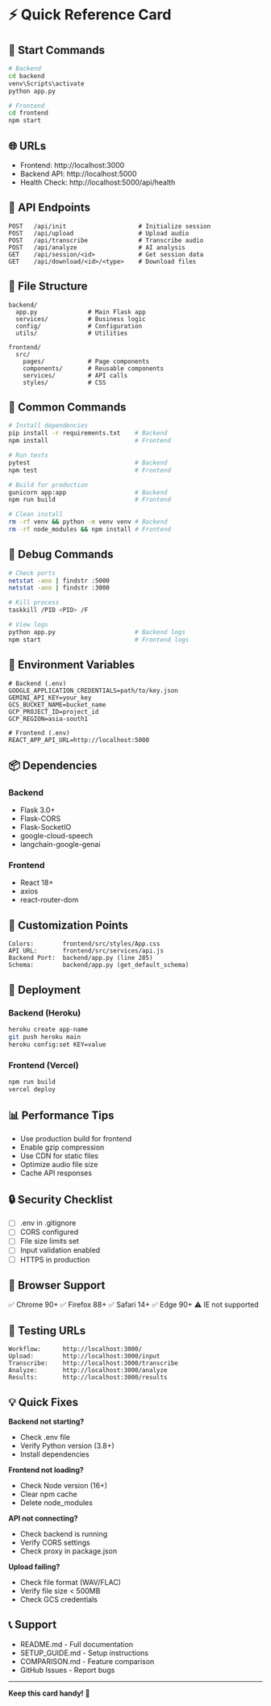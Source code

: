 # ⚡ Quick Reference Card

## 🚀 Start Commands

```bash
# Backend
cd backend
venv\Scripts\activate
python app.py

# Frontend
cd frontend
npm start
```

## 🌐 URLs

- Frontend: http://localhost:3000
- Backend API: http://localhost:5000
- Health Check: http://localhost:5000/api/health

## 📡 API Endpoints

```
POST   /api/init                    # Initialize session
POST   /api/upload                  # Upload audio
POST   /api/transcribe              # Transcribe audio
POST   /api/analyze                 # AI analysis
GET    /api/session/<id>            # Get session data
GET    /api/download/<id>/<type>    # Download files
```

## 📁 File Structure

```
backend/
  app.py              # Main Flask app
  services/           # Business logic
  config/             # Configuration
  utils/              # Utilities

frontend/
  src/
    pages/            # Page components
    components/       # Reusable components
    services/         # API calls
    styles/           # CSS
```

## 🔧 Common Commands

```bash
# Install dependencies
pip install -r requirements.txt    # Backend
npm install                        # Frontend

# Run tests
pytest                             # Backend
npm test                           # Frontend

# Build for production
gunicorn app:app                   # Backend
npm run build                      # Frontend

# Clean install
rm -rf venv && python -m venv venv # Backend
rm -rf node_modules && npm install # Frontend
```

## 🐛 Debug Commands

```bash
# Check ports
netstat -ano | findstr :5000
netstat -ano | findstr :3000

# Kill process
taskkill /PID <PID> /F

# View logs
python app.py                      # Backend logs
npm start                          # Frontend logs
```

## 🔐 Environment Variables

```env
# Backend (.env)
GOOGLE_APPLICATION_CREDENTIALS=path/to/key.json
GEMINI_API_KEY=your_key
GCS_BUCKET_NAME=bucket_name
GCP_PROJECT_ID=project_id
GCP_REGION=asia-south1

# Frontend (.env)
REACT_APP_API_URL=http://localhost:5000
```

## 📦 Dependencies

### Backend
- Flask 3.0+
- Flask-CORS
- Flask-SocketIO
- google-cloud-speech
- langchain-google-genai

### Frontend
- React 18+
- axios
- react-router-dom

## 🎨 Customization Points

```
Colors:        frontend/src/styles/App.css
API URL:       frontend/src/services/api.js
Backend Port:  backend/app.py (line 285)
Schema:        backend/app.py (get_default_schema)
```

## 🚀 Deployment

### Backend (Heroku)
```bash
heroku create app-name
git push heroku main
heroku config:set KEY=value
```

### Frontend (Vercel)
```bash
npm run build
vercel deploy
```

## 📊 Performance Tips

- Use production build for frontend
- Enable gzip compression
- Use CDN for static files
- Optimize audio file size
- Cache API responses

## 🔒 Security Checklist

- [ ] .env in .gitignore
- [ ] CORS configured
- [ ] File size limits set
- [ ] Input validation enabled
- [ ] HTTPS in production

## 📱 Browser Support

✅ Chrome 90+
✅ Firefox 88+
✅ Safari 14+
✅ Edge 90+
⚠️ IE not supported

## 🎯 Testing URLs

```
Workflow:      http://localhost:3000/
Upload:        http://localhost:3000/input
Transcribe:    http://localhost:3000/transcribe
Analyze:       http://localhost:3000/analyze
Results:       http://localhost:3000/results
```

## 💡 Quick Fixes

**Backend not starting?**
- Check .env file
- Verify Python version (3.8+)
- Install dependencies

**Frontend not loading?**
- Check Node version (16+)
- Clear npm cache
- Delete node_modules

**API not connecting?**
- Check backend is running
- Verify CORS settings
- Check proxy in package.json

**Upload failing?**
- Check file format (WAV/FLAC)
- Verify file size < 500MB
- Check GCS credentials

## 📞 Support

- README.md - Full documentation
- SETUP_GUIDE.md - Setup instructions
- COMPARISON.md - Feature comparison
- GitHub Issues - Report bugs

---

**Keep this card handy! 📌**
